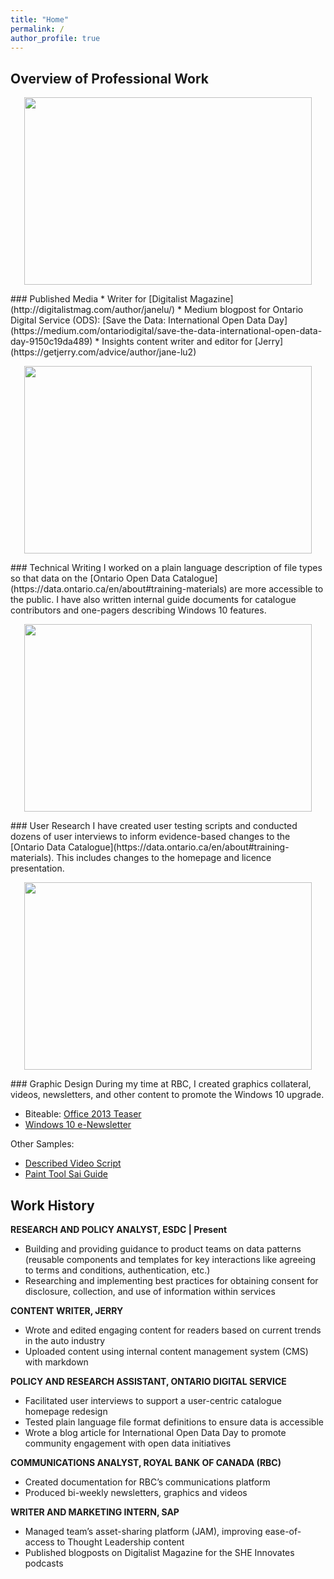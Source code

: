 ```yaml
---
title: "Home"
permalink: /
author_profile: true
---
```

## Overview of Professional Work
<p align="center">
  <img width="460" height="300" src="https://janeluwrites.files.wordpress.com/2021/06/sheinnovates-1024x1024-1.jpg?w=1024">
</p>
### Published Media
* Writer for [Digitalist Magazine](http://digitalistmag.com/author/janelu/)
* Medium blogpost for Ontario Digital Service (ODS): [Save the Data: International Open Data Day](https://medium.com/ontariodigital/save-the-data-international-open-data-day-9150c19da489)
* Insights content writer and editor for [Jerry](https://getjerry.com/advice/author/jane-lu2)

<p align="center">
  <img width="460" height="300" src="https://janeluwrites.files.wordpress.com/2021/06/pens-unsplash.jpg?w=1024">
</p>
### Technical Writing
I worked on a plain language description of file types so that data on the [Ontario Open Data Catalogue](https://data.ontario.ca/en/about#training-materials) are more accessible to the public. I have also written internal guide documents for catalogue contributors and one-pagers describing Windows 10 features.

<p align="center">
  <img width="460" height="300" src="https://janeluwrites.files.wordpress.com/2021/06/ux-indonesia-w00fke6e8ze-unsplash.jpg?w=1024">
</p>
### User Research
I have created user testing scripts and conducted dozens of user interviews to inform evidence-based changes to the [Ontario Data Catalogue](https://data.ontario.ca/en/about#training-materials). This includes changes to the homepage and licence presentation.

<p align="center">
  <img width="460" height="300" src="https://janeluwrites.files.wordpress.com/2021/06/ods.jpg?w=800">
</p>
### Graphic Design
During my time at RBC, I created graphics collateral, videos, newsletters, and other content to promote the Windows 10 upgrade.

* Biteable: [Office 2013 Teaser](https://biteable.com/watch/office-2013-teaser-2046108/f2cf3204b8578c8110f82158145495876e0179d2)
* [Windows 10 e-Newsletter](https://janeluwrites.files.wordpress.com/2021/06/win10-enewsletter-dec-13-2018-v4.pdf)

Other Samples:
* [Described Video Script](https://janeluwrites.files.wordpress.com/2021/06/windows-10-teaser-video-english-script-a.pdf)
* [Paint Tool Sai Guide](https://janeluwrites.files.wordpress.com/2021/06/f81fec_d596f1871ce142fabd401aef8b8cbb7a.pdf)

## Work History
**RESEARCH AND POLICY ANALYST, ESDC | Present**

* Building and providing guidance to product teams on data patterns (reusable components and templates for key interactions like agreeing to terms and conditions, authentication, etc.)
* Researching and implementing best practices for obtaining consent for disclosure, collection, and use of information within services

**CONTENT WRITER, JERRY**

* Wrote and edited engaging content for readers based on current trends in the auto industry
* Uploaded content using internal content management system (CMS) with markdown

**POLICY AND RESEARCH ASSISTANT, ONTARIO DIGITAL SERVICE**

* Facilitated user interviews to support a user-centric catalogue homepage redesign
* Tested plain language file format definitions to ensure data is accessible
* Wrote a blog article for International Open Data Day to promote community engagement with open data initiatives

**COMMUNICATIONS ANALYST, ROYAL BANK OF CANADA (RBC)**

* Created documentation for RBC’s communications platform
* Produced bi-weekly newsletters, graphics and videos

**WRITER AND MARKETING INTERN, SAP**

* Managed team’s asset-sharing platform (JAM), improving ease-of-access to Thought Leadership content
* Published blogposts on Digitalist Magazine for the SHE Innovates podcasts
